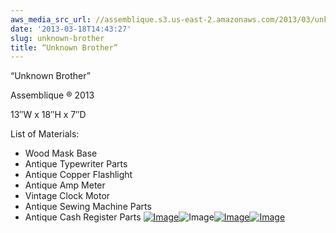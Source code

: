 ```yaml
---
aws_media_src_url: //assemblique.s3.us-east-2.amazonaws.com/2013/03/unknownbrother.jpg
date: '2013-03-18T14:43:27'
slug: unknown-brother
title: “Unknown Brother”
---
```


 “Unknown Brother”

 Assemblique ® 2013

 13″W x 18″H x 7″D

 List of Materials:

  * Wood Mask Base
 * Antique Typewriter Parts
 * Antique Copper Flashlight
 * Antique Amp Meter
 * Vintage Clock Motor
 * Antique Sewing Machine Parts
 * Antique Cash Register Parts
  [![Image](//assemblique.s3.us-east-2.amazonaws.com/2013/03/unknownbrother.jpg?w=487)](//assemblique.s3.us-east-2.amazonaws.com/2013/03/unknownbrother.jpg)![Image](//assemblique.s3.us-east-2.amazonaws.com/2013/03/unknownbrother-close.jpg?w=487)[![Image](//assemblique.s3.us-east-2.amazonaws.com/2013/03/unknownbrother-side1.jpg?w=487)](//assemblique.s3.us-east-2.amazonaws.com/2013/03/unknownbrother-side1.jpg)[![Image](//assemblique.s3.us-east-2.amazonaws.com/2013/03/unknownbrother-side2.jpg?w=487)](//assemblique.s3.us-east-2.amazonaws.com/2013/03/unknownbrother-side2.jpg)